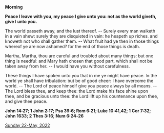 **Morning**

**Peace I leave with you, my peace I give unto you: not as the world giveth, give I unto you.**
 
The world passeth away, and the lust thereof. -- Surely every man walketh in a vain shew: surely they are disquieted in vain: he heapeth up riches. and knoweth not who shall gather them. -- What fruit had ye then in those things whereof ye are now ashamed? for the end of those things is death.
 
Martha, Martha, thou are careful and troubled about many things: but one thing is needful: and Mary hath chosen that good part, which shall not be taken away from her. -- I would have you without carefulness.
 
These things I have spoken unto you that in me ye might have peace. In the world ye shall have tribulation: but be of good cheer: I have overcome the world. -- The Lord of peace himself give you peace always by all means. -- The Lord bless thee, and keep thee: the Lord make his face shine upon thee, and be gracious unto thee: the Lord lift up his countenance upon thee, and give thee peace.  

**John 14:27; 1 John 2:17; Psa 39:6; Rom 6:21; Luke 10:41,42; 1 Cor 7:32; John 1633; 2 Thes 3:16; Num 6:24‑26**

[Sunday 22-May, 2022](https://t.me/daily_light)
